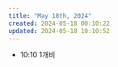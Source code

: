 ```yaml
---
title: "May 18th, 2024"
created: 2024-05-18 00:10:22
updated: 2024-05-18 10:10:52
---
```

  * 10:10 1개비
